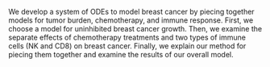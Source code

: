 We develop a system of ODEs to model breast cancer by piecing together models for tumor burden, chemotherapy, and immune response.
First, we choose a model for uninhibited breast cancer growth.
Then, we examine the separate effects of chemotherapy treatments and two types of immune cells (NK and CD8) on breast cancer.
Finally, we explain our method for piecing them together and examine the results of our overall model.